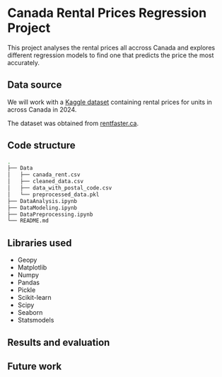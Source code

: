 # Canada Rental Prices Regression Project

This project analyses the rental prices all accross Canada and explores different regression models to find one that predicts the price the most accurately.

## Data source

We will work with a [Kaggle dataset](https://www.kaggle.com/datasets/sergiygavrylov/25000-canadian-rental-housing-market-june-2024) containing rental prices for units in across Canada in 2024.

The dataset was obtained from [rentfaster.ca](https://www.rentfaster.ca).
## Code structure
```bash
.
├── Data
│   ├── canada_rent.csv
│   ├── cleaned_data.csv
│   ├── data_with_postal_code.csv
│   └── preprocessed_data.pkl
├── DataAnalysis.ipynb
├── DataModeling.ipynb
├── DataPreprocessing.ipynb
└── README.md
```
## Libraries used
- Geopy
- Matplotlib
- Numpy
- Pandas
- Pickle
- Scikit-learn
- Scipy
- Seaborn
- Statsmodels
## Results and evaluation
## Future work